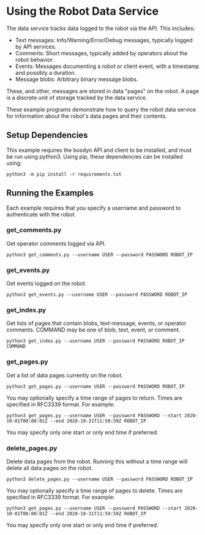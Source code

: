 <!--
Copyright (c) 2020 Boston Dynamics, Inc.  All rights reserved.

Downloading, reproducing, distributing or otherwise using the SDK Software
is subject to the terms and conditions of the Boston Dynamics Software
Development Kit License (20191101-BDSDK-SL).
-->

# Using the Robot Data Service

The data service tracks data logged to the robot via the API.  This includes:
- Text messages: Info/Warning/Error/Debug messages, typically logged by API services.
- Comments: Short messages, typically added by operators about the robot behavior.
- Events: Messages documenting a robot or client event, with a timestamp and possibly a duration.
- Message blobs: Arbitrary binary message blobs.

These, and other, messages are stored in data "pages" on the robot. A page is a discrete unit of storage tracked by the data service.

These example programs demonstrate how to query the robot data service for information about the robot's data pages and their contents.

## Setup Dependencies
This example requires the bosdyn API and client to be installed, and must be run using python3. Using pip, these dependencies can be installed using:
```
python3 -m pip install -r requirements.txt
```

## Running the Examples
Each example requires that you specify a username and password to authenticate with the robot.

### get_comments.py
Get operator comments logged via API.
```
python3 get_comments.py --username USER --password PASSWORD ROBOT_IP
```

### get_events.py
Get events logged on the robot.
```
python3 get_events.py --username USER --password PASSWORD ROBOT_IP
```

### get_index.py
Get lists of pages that contain blobs, text-message, events, or operator comments. COMMAND may be one of blob, text, event, or comment.
```
python3 get_index.py --username USER --password PASSWORD ROBOT_IP COMMAND
```

### get_pages.py
Get a list of data pages currently on the robot.
```
python3 get_pages.py --username USER --password PASSWORD ROBOT_IP
```

You may optionally specify a time range of pages to return. Times are specified in RFC3339 format. For example:
```
python3 get_pages.py --username USER --password PASSWORD --start 2020-10-01T00:00:01Z --end 2020-10-31T11:59:59Z ROBOT_IP
```
You may specify only one start or only end time if preferred.

### delete_pages.py
Delete data pages from the robot. Running this without a time range will delete all data pages on the robot.
```
python3 delete_pages.py --username USER --password PASSWORD ROBOT_IP
```
You may optionally specify a time range of pages to delete. Times are specified in RFC3339 format. For example:
```
python3 get_pages.py --username USER --password PASSWORD --start 2020-10-01T00:00:01Z --end 2020-10-31T11:59:59Z ROBOT_IP
```
You may specify only one start or only end time if preferred.
